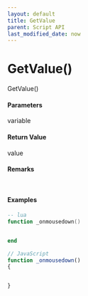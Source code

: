```yaml
---
layout: default
title: GetValue
parent: Script API
last_modified_date: now
---
```

# GetValue\(\)

GetValue\(\)

#### Parameters

variable



#### Return Value

value


#### Remarks


```lua

```

```js

```

#### 

#### Examples



```lua
-- lua
function _onmousedown()


end
```

```js
// JavaScript
function _onmousedown()
{	


}
```



